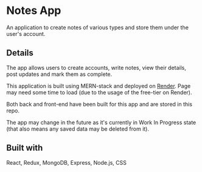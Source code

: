 # Notes App

An application to create notes of various types and store them under the user's account.

## Details

The app allows users to create accounts, write notes, view their details, post updates and mark them as complete.

This application is built using MERN-stack and deployed on [Render](https://notes-app-mbwb.onrender.com). Page may need some time to load (due to the usage of the free-tier on Render).

Both back and front-end have been built for this app and are stored in this repo.

The app may change in the future as it's currently in Work In Progress state (that also means any saved data may be deleted from it).

## Built with

React, Redux, MongoDB, Express, Node.js, CSS
